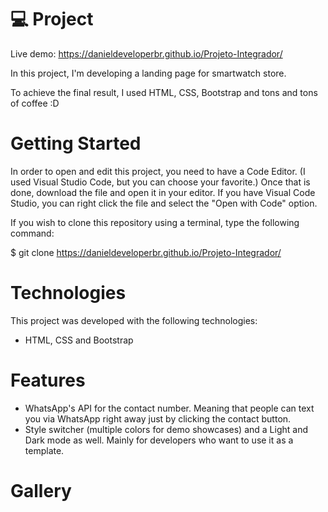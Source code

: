 # 💻 Project

Live demo: https://danieldeveloperbr.github.io/Projeto-Integrador/

In this project, I'm developing a landing page for smartwatch store.

To achieve the final result, I used HTML, CSS, Bootstrap and tons and tons of coffee :D

# Getting Started

In order to open and edit this project, you need to have a Code Editor. (I used Visual Studio Code, but you can choose your favorite.) Once that is done, download the file and open it in your editor. If you have Visual Code Studio, you can right click the file and select the "Open with Code" option.

If you wish to clone this repository using a terminal, type the following command:

$ git clone https://danieldeveloperbr.github.io/Projeto-Integrador/

# Technologies

This project was developed with the following technologies:

- HTML, CSS and Bootstrap
<!-- - [Expo][expo] -->

# Features

- WhatsApp's API for the contact number. Meaning that people can text you via WhatsApp right away just by clicking the contact button.
- Style switcher (multiple colors for demo showcases) and a Light and Dark mode as well. Mainly for developers who want to use it as a template.

# Gallery



